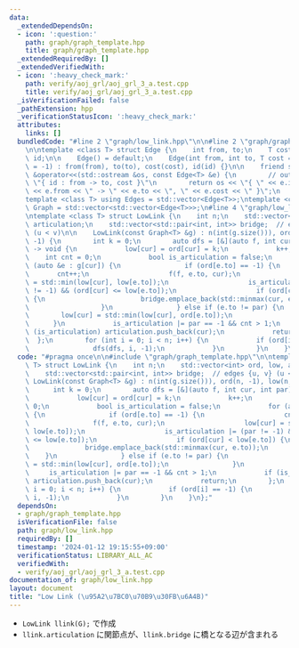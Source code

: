 ```yaml
---
data:
  _extendedDependsOn:
  - icon: ':question:'
    path: graph/graph_template.hpp
    title: graph/graph_template.hpp
  _extendedRequiredBy: []
  _extendedVerifiedWith:
  - icon: ':heavy_check_mark:'
    path: verify/aoj_grl/aoj_grl_3_a.test.cpp
    title: verify/aoj_grl/aoj_grl_3_a.test.cpp
  _isVerificationFailed: false
  _pathExtension: hpp
  _verificationStatusIcon: ':heavy_check_mark:'
  attributes:
    links: []
  bundledCode: "#line 2 \"graph/low_link.hpp\"\n\n#line 2 \"graph/graph_template.hpp\"\
    \n\ntemplate <class T> struct Edge {\n    int from, to;\n    T cost;\n    int\
    \ id;\n\n    Edge() = default;\n    Edge(int from, int to, T cost = 1, int id\
    \ = -1) : from(from), to(to), cost(cost), id(id) {}\n\n    friend std::ostream\
    \ &operator<<(std::ostream &os, const Edge<T> &e) {\n        // output format:\
    \ \"{ id : from -> to, cost }\"\n        return os << \"{ \" << e.id << \" : \"\
    \ << e.from << \" -> \" << e.to << \", \" << e.cost << \" }\";\n    }\n};\n\n\
    template <class T> using Edges = std::vector<Edge<T>>;\ntemplate <class T> using\
    \ Graph = std::vector<std::vector<Edge<T>>>;\n#line 4 \"graph/low_link.hpp\"\n\
    \ntemplate <class T> struct LowLink {\n    int n;\n    std::vector<int> ord, low,\
    \ articulation;\n    std::vector<std::pair<int, int>> bridge;  // edges {u, v}\
    \ (u < v)\n\n    LowLink(const Graph<T> &g) : n(int(g.size())), ord(n, -1), low(n,\
    \ -1) {\n        int k = 0;\n        auto dfs = [&](auto f, int cur, int par)\
    \ -> void {\n            low[cur] = ord[cur] = k;\n            k++;\n        \
    \    int cnt = 0;\n            bool is_articulation = false;\n            for\
    \ (auto &e : g[cur]) {\n                if (ord[e.to] == -1) {\n             \
    \       cnt++;\n                    f(f, e.to, cur);\n                    low[cur]\
    \ = std::min(low[cur], low[e.to]);\n                    is_articulation |= (par\
    \ != -1) && (ord[cur] <= low[e.to]);\n                    if (ord[cur] < low[e.to])\
    \ {\n                        bridge.emplace_back(std::minmax(cur, e.to));\n  \
    \                  }\n                } else if (e.to != par) {\n            \
    \        low[cur] = std::min(low[cur], ord[e.to]);\n                }\n      \
    \      }\n            is_articulation |= par == -1 && cnt > 1;\n            if\
    \ (is_articulation) articulation.push_back(cur);\n            return;\n      \
    \  };\n        for (int i = 0; i < n; i++) {\n            if (ord[i] == -1) {\n\
    \                dfs(dfs, i, -1);\n            }\n        }\n    }\n};\n"
  code: "#pragma once\n\n#include \"graph/graph_template.hpp\"\n\ntemplate <class\
    \ T> struct LowLink {\n    int n;\n    std::vector<int> ord, low, articulation;\n\
    \    std::vector<std::pair<int, int>> bridge;  // edges {u, v} (u < v)\n\n   \
    \ LowLink(const Graph<T> &g) : n(int(g.size())), ord(n, -1), low(n, -1) {\n  \
    \      int k = 0;\n        auto dfs = [&](auto f, int cur, int par) -> void {\n\
    \            low[cur] = ord[cur] = k;\n            k++;\n            int cnt =\
    \ 0;\n            bool is_articulation = false;\n            for (auto &e : g[cur])\
    \ {\n                if (ord[e.to] == -1) {\n                    cnt++;\n    \
    \                f(f, e.to, cur);\n                    low[cur] = std::min(low[cur],\
    \ low[e.to]);\n                    is_articulation |= (par != -1) && (ord[cur]\
    \ <= low[e.to]);\n                    if (ord[cur] < low[e.to]) {\n          \
    \              bridge.emplace_back(std::minmax(cur, e.to));\n                \
    \    }\n                } else if (e.to != par) {\n                    low[cur]\
    \ = std::min(low[cur], ord[e.to]);\n                }\n            }\n       \
    \     is_articulation |= par == -1 && cnt > 1;\n            if (is_articulation)\
    \ articulation.push_back(cur);\n            return;\n        };\n        for (int\
    \ i = 0; i < n; i++) {\n            if (ord[i] == -1) {\n                dfs(dfs,\
    \ i, -1);\n            }\n        }\n    }\n};"
  dependsOn:
  - graph/graph_template.hpp
  isVerificationFile: false
  path: graph/low_link.hpp
  requiredBy: []
  timestamp: '2024-01-12 19:15:55+09:00'
  verificationStatus: LIBRARY_ALL_AC
  verifiedWith:
  - verify/aoj_grl/aoj_grl_3_a.test.cpp
documentation_of: graph/low_link.hpp
layout: document
title: "Low Link (\u95A2\u7BC0\u70B9\u30FB\u6A4B)"
---
```


- `LowLink llink(G);` で作成
- `llink.articulation` に関節点が、`llink.bridge` に橋となる辺が含まれる
